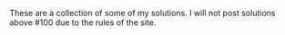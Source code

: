 These are a collection of some of my solutions. I will not post solutions above #100 due to the rules of the site.
